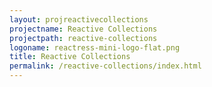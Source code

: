 ```yaml
---
layout: projreactivecollections
projectname: Reactive Collections
projectpath: reactive-collections
logoname: reactress-mini-logo-flat.png
title: Reactive Collections
permalink: /reactive-collections/index.html
---
```






  

